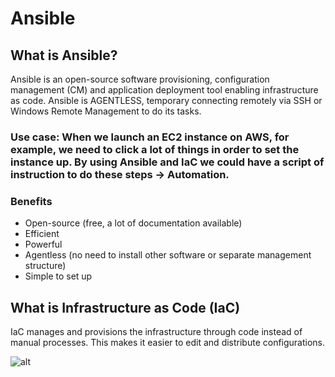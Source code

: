 # Ansible

## What is Ansible?
Ansible is an open-source software provisioning, configuration management (CM) and application deployment tool enabling infrastructure as code. Ansible is AGENTLESS, temporary connecting remotely via SSH or Windows Remote Management to do its tasks.

### Use case: When we launch an EC2 instance on AWS, for example, we need to click a lot of things in order to set the instance up. By using Ansible and IaC we could have a script of instruction to do these steps -> Automation. 

### Benefits
- Open-source (free, a lot of documentation available)
- Efficient
- Powerful
- Agentless (no need to install other software or separate management structure)
- Simple to set up

## What is Infrastructure as Code (IaC)
IaC manages and provisions the infrastructure through code instead of manual processes. This makes it easier to edit and distribute configurations.

![alt]()

